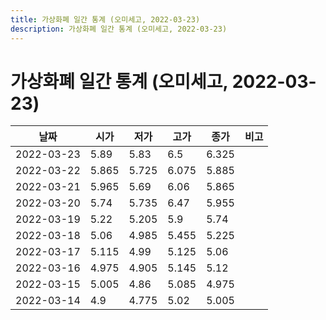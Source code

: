 ```yaml
---
title: 가상화폐 일간 통계 (오미세고, 2022-03-23)
description: 가상화폐 일간 통계 (오미세고, 2022-03-23)
---
```



가상화폐 일간 통계 (오미세고, 2022-03-23)
===

|날짜|시가|저가|고가|종가|비고|
|--|--|--|--|--|--|
|2022-03-23|5.89|5.83|6.5|6.325|    |
|2022-03-22|5.865|5.725|6.075|5.885|    |
|2022-03-21|5.965|5.69|6.06|5.865|    |
|2022-03-20|5.74|5.735|6.47|5.955|    |
|2022-03-19|5.22|5.205|5.9|5.74|    |
|2022-03-18|5.06|4.985|5.455|5.225|    |
|2022-03-17|5.115|4.99|5.125|5.06|    |
|2022-03-16|4.975|4.905|5.145|5.12|    |
|2022-03-15|5.005|4.86|5.085|4.975|    |
|2022-03-14|4.9|4.775|5.02|5.005|    |
